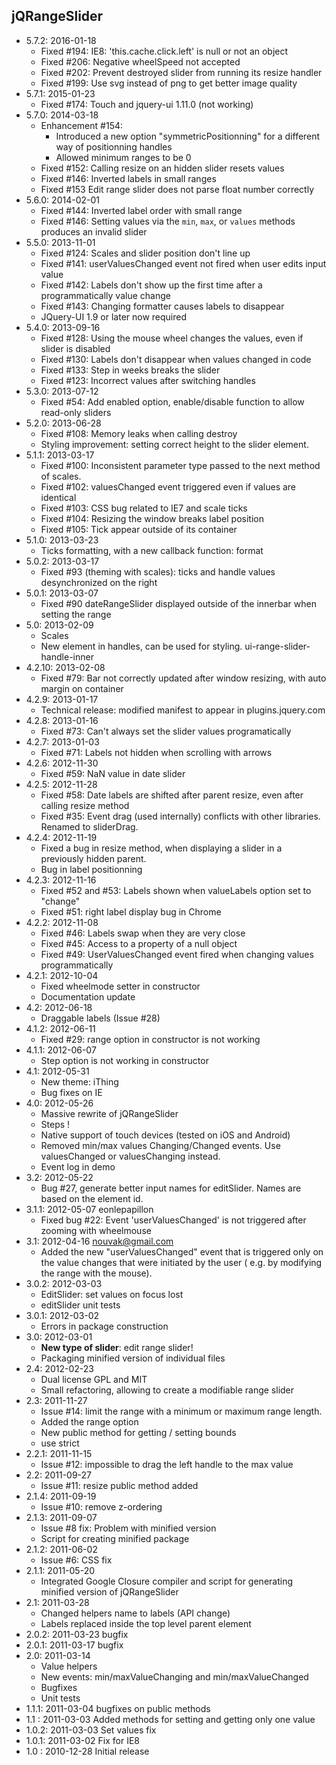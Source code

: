 jQRangeSlider
-------------
* 5.7.2: 2016-01-18
  * Fixed #194: IE8: 'this.cache.click.left' is null or not an object
  * Fixed #206: Negative wheelSpeed not accepted
  * Fixed #202: Prevent destroyed slider from running its resize handler
  * Fixed #199: Use svg instead of png to get better image quality
* 5.7.1: 2015-01-23
    * Fixed #174: Touch and jquery-ui 1.11.0 (not working)
* 5.7.0: 2014-03-18
	* Enhancement #154:
		* Introduced a new option "symmetricPositionning" for a different way of positionning handles
		* Allowed minimum ranges to be 0
	* Fixed #152: Calling resize on an hidden slider resets values
	* Fixed #146: Inverted labels in small ranges
	* Fixed #153 Edit range slider does not parse float number correctly
* 5.6.0: 2014-02-01
	* Fixed #144: Inverted label order with small range
	* Fixed #146: Setting values via the `min`, `max`, or `values` methods produces an invalid slider
* 5.5.0: 2013-11-01
	* Fixed #124: Scales and slider position don't line up
	* Fixed #141: userValuesChanged event not fired when user edits input value
	* Fixed #142: Labels don't show up the first time after a programmatically value change
	* Fixed #143: Changing formatter causes labels to disappear
    * JQuery-UI 1.9 or later now required
* 5.4.0: 2013-09-16
	* Fixed #128: Using the mouse wheel changes the values, even if slider is disabled
	* Fixed #130: Labels don't disappear when values changed in code
	* Fixed #133: Step in weeks breaks the slider
	* Fixed #123: Incorrect values after switching handles
* 5.3.0: 2013-07-12
	* Fixed #54: Add enabled option, enable/disable function to allow read-only sliders
* 5.2.0: 2013-06-28
	* Fixed #108: Memory leaks when calling destroy
	* Styling improvement: setting correct height to the slider element.
* 5.1.1: 2013-03-17
	* Fixed #100: Inconsistent parameter type passed to the next method of scales.
	* Fixed #102: valuesChanged event triggered even if values are identical
	* Fixed #103: CSS bug related to IE7 and scale ticks
	* Fixed #104: Resizing the window breaks label position
	* Fixed #105: Tick appear outside of its container
* 5.1.0: 2013-03-23
	* Ticks formatting, with a new callback function: format
* 5.0.2: 2013-03-17
	* Fixed #93 (theming with scales): ticks and handle values desynchronized on the right
* 5.0.1: 2013-03-07
	* Fixed #90 dateRangeSlider displayed outside of the innerbar when setting the range
* 5.0: 2013-02-09
	* Scales
	* New element in handles, can be used for styling. ui-range-slider-handle-inner
* 4.2.10: 2013-02-08
	* Fixed #79: Bar not correctly updated after window resizing, with auto margin on container
* 4.2.9: 2013-01-17
	* Technical release: modified manifest to appear in plugins.jquery.com
* 4.2.8: 2013-01-16
	* Fixed #73: Can't always set the slider values programatically
* 4.2.7: 2013-01-03
	* Fixed #71: Labels not hidden when scrolling with arrows
* 4.2.6: 2012-11-30
	* Fixed #59: NaN value in date slider
* 4.2.5: 2012-11-28
	* Fixed #58: Date labels are shifted after parent resize, even after calling resize method
	* Fixed #35: Event drag (used internally) conflicts with other libraries. Renamed to sliderDrag.
* 4.2.4: 2012-11-19
	* Fixed a bug in resize method, when displaying a slider in a previously hidden parent.
	* Bug in label positionning
* 4.2.3: 2012-11-16
	* Fixed #52 and #53: Labels shown when valueLabels option set to "change"
	* Fixed #51: right label display bug in Chrome
* 4.2.2: 2012-11-08
	* Fixed #46: Labels swap when they are very close
	* Fixed #45: Access to a property of a null object
	* Fixed #49: UserValuesChanged event fired when changing values programmatically
* 4.2.1: 2012-10-04
	* Fixed wheelmode setter in constructor
	* Documentation update
* 4.2: 2012-06-18
	* Draggable labels (Issue #28)
* 4.1.2: 2012-06-11
	* Fixed #29: range option in constructor is not working
* 4.1.1: 2012-06-07
	* Step option is not working in constructor
* 4.1: 2012-05-31
	* New theme: iThing
	* Bug fixes on IE
* 4.0: 2012-05-26
	* Massive rewrite of jQRangeSlider
	* Steps !
	* Native support of touch devices (tested on iOS and Android)
	* Removed min/max values Changing/Changed events. Use valuesChanged or valuesChanging instead.
	* Event log in demo
* 3.2: 2012-05-22
	* Bug #27, generate better input names for editSlider. Names are based on the element id.
* 3.1.1: 2012-05-07 eonlepapillon
	* Fixed bug #22: Event 'userValuesChanged' is not triggered after zooming with wheelmouse
* 3.1: 2012-04-16 nouvak@gmail.com
	* Added the new "userValuesChanged" event that is triggered only on the value changes that were initiated by the user ( e.g. by modifying the range with the mouse).
* 3.0.2: 2012-03-03
	* EditSlider: set values on focus lost
	* editSlider unit tests
* 3.0.1: 2012-03-02
  * Errors in package construction
* 3.0: 2012-03-01
  * **New type of slider**: edit range slider!
  * Packaging minified version of individual files
* 2.4: 2012-02-23
	* Dual license GPL and MIT
	* Small refactoring, allowing to create a modifiable range slider
* 2.3: 2011-11-27
	* Issue #14: limit the range with a minimum or maximum range length.
	* Added the range option
	* New public method for getting / setting bounds
	* use strict
* 2.2.1: 2011-11-15
	* Issue #12: impossible to drag the left handle to the max value
* 2.2: 2011-09-27
	* Issue #11: resize public method added
* 2.1.4: 2011-09-19
  * Issue #10: remove z-ordering
* 2.1.3: 2011-09-07
  * Issue #8 fix: Problem with minified version
  * Script for creating minified package
* 2.1.2: 2011-06-02
	* Issue #6: CSS fix
* 2.1.1: 2011-05-20
  * Integrated Google Closure compiler and script for generating minified version of jQRangeSlider
* 2.1: 2011-03-28
  * Changed helpers name to labels (API change)
  * Labels replaced inside the top level parent element
* 2.0.2: 2011-03-23 bugfix
* 2.0.1: 2011-03-17 bugfix
* 2.0: 2011-03-14
	* Value helpers
	* New events: min/maxValueChanging and min/maxValueChanged
	* Bugfixes
	* Unit tests
* 1.1.1: 2011-03-04 bugfixes on public methods
* 1.1  : 2011-03-03 Added methods for setting and getting only one value
* 1.0.2: 2011-03-03 Set values fix
* 1.0.1: 2011-03-02 Fix for IE8
* 1.0  : 2010-12-28 Initial release
